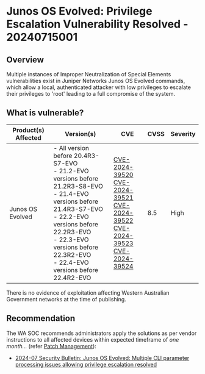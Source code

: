 # Junos OS Evolved: Privilege Escalation Vulnerability Resolved - 20240715001

## Overview

Multiple instances of Improper Neutralization of Special Elements vulnerabilities exist in Juniper Networks Junos OS Evolved commands, which allow a local, authenticated attacker with low privileges to escalate their privileges to 'root' leading to a full compromise of the system.

## What is vulnerable?

| Product(s) Affected | Version(s)                                                                                                                                                                                                                                                           | CVE                                                                                                                                                                                                                                                                                                                                                            | CVSS | Severity |
| ------------------- | -------------------------------------------------------------------------------------------------------------------------------------------------------------------------------------------------------------------------------------------------------------------- | -------------------------------------------------------------------------------------------------------------------------------------------------------------------------------------------------------------------------------------------------------------------------------------------------------------------------------------------------------------- | ---- | -------- |
| Junos OS Evolved    | -   All version before 20.4R3-S7-EVO <br> -   21.2-EVO versions before 21.2R3-S8-EVO <br> - 21.4-EVO versions before 21.4R3-S7-EVO <br> - 22.2-EVO versions before 22.2R3-EVO <br>- 22.3-EVO versions before 22.3R2-EVO <br> -   22.4-EVO versions before 22.4R2-EVO | [CVE-2024-39520](https://nvd.nist.gov/vuln/detail/CVE-2024-39520) <br>  [CVE-2024-39521](https://nvd.nist.gov/vuln/detail/CVE-2024-39521) <br> [CVE-2024-39522](https://nvd.nist.gov/vuln/detail/CVE-2024-39522) <br> [CVE-2024-39523](https://nvd.nist.gov/vuln/detail/CVE-2024-39523) <br> [CVE-2024-39524](https://nvd.nist.gov/vuln/detail/CVE-2024-39524) | 8.5  | High     |

There is no evidence of exploitation affecting Western Australian Government networks at the time of publishing.

## Recommendation

The WA SOC recommends administrators apply the solutions as per vendor instructions to all affected devices within expected timeframe of *one month...* (refer [Patch Management](../guidelines/patch-management.md)):

- [2024-07 Security Bulletin: Junos OS Evolved: Multiple CLI parameter processing issues allowing privilege escalation resolved](https://supportportal.juniper.net/s/article/2024-07-Security-Bulletin-Junos-OS-Evolved-Multiple-CLI-parameter-processing-issues-allowing-privilege-escalation-resolved?language=en_US)
